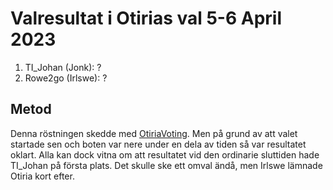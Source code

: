 # Valresultat i Otirias val 5-6 April 2023

1. TI_Johan (Jonk): ?
2. Rowe2go (Irlswe): ?

## Metod

Denna röstningen skedde med [OtiriaVoting](../röstning). Men på grund av att valet startade sen och boten var nere under en dela av tiden så var resultatet oklart. Alla kan dock vitna om att resultatet vid den ordinarie sluttiden hade TI_Johan på första plats. Det skulle ske ett omval ändå, men Irlswe lämnade Otiria kort efter.
